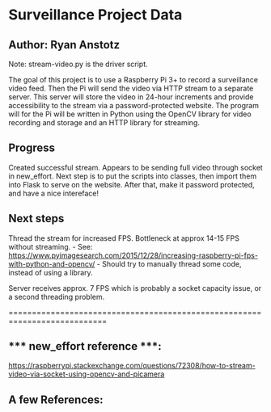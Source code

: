 # Surveillance Project Data
## Author: Ryan Anstotz

Note: stream-video.py is the driver script.

The goal of this project is to use a Raspberry Pi 3+ to record a surveillance
video feed. Then the Pi will send the video via HTTP stream to a separate
server. This server will store the video in 24-hour increments and provide
accessibility to the stream via a password-protected website. The program will
for the Pi will be written in Python using the OpenCV library for video
recording and storage and an HTTP library for streaming. 

## Progress
Created successful stream. Appears to be sending full video through socket in
new_effort. Next step is to put the scripts into classes, then import them
into Flask to serve on the website. After that, make it password protected,
and have a nice intereface!

## Next steps
Thread the stream for increased FPS. Bottleneck at approx 14-15 FPS without streaming.
       - See: https://www.pyimagesearch.com/2015/12/28/increasing-raspberry-pi-fps-with-python-and-opencv/
       - Should try to manually thread some code, instead of using a library. 

Server receives approx. 7 FPS which is probably a socket capacity issue, or a second threading problem. 

===========================================================================
## *** new_effort reference ***:
https://raspberrypi.stackexchange.com/questions/72308/how-to-stream-video-via-socket-using-opencv-and-picamera

## A few References:


